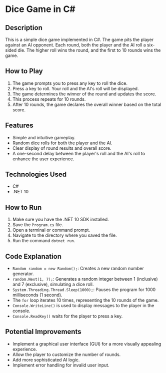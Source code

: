 # Dice Game in C#

## Description

This is a simple dice game implemented in C#. The game pits the player against an AI opponent. Each round, both the player and the AI roll a six-sided die. The higher roll wins the round, and the first to 10 rounds wins the game.

## How to Play

1.  The game prompts you to press any key to roll the dice.
2.  Press a key to roll. Your roll and the AI's roll will be displayed.
3.  The game determines the winner of the round and updates the score.
4.  This process repeats for 10 rounds.
5.  After 10 rounds, the game declares the overall winner based on the total score.

## Features

*   Simple and intuitive gameplay.
*   Random dice rolls for both the player and the AI.
*   Clear display of round results and overall score.
*   A one-second delay between the player's roll and the AI's roll to enhance the user experience.

## Technologies Used

*   C#
*   .NET 10

## How to Run

1.  Make sure you have the .NET 10 SDK installed.
2.  Save the `Program.cs` file.
3.  Open a terminal or command prompt.
4.  Navigate to the directory where you saved the file.
5.  Run the command `dotnet run`.

## Code Explanation

*   `Random random = new Random();`: Creates a new random number generator.
*   `random.Next(1, 7);`: Generates a random integer between 1 (inclusive) and 7 (exclusive), simulating a dice roll.
*   `System.Threading.Thread.Sleep(1000);`: Pauses the program for 1000 milliseconds (1 second).
*   The `for` loop iterates 10 times, representing the 10 rounds of the game.
*   `Console.WriteLine()` is used to display messages to the player in the console.
*   `Console.ReadKey()` waits for the player to press a key.

## Potential Improvements

*   Implement a graphical user interface (GUI) for a more visually appealing experience.
*   Allow the player to customize the number of rounds.
*   Add more sophisticated AI logic.
*   Implement error handling for invalid user input.
